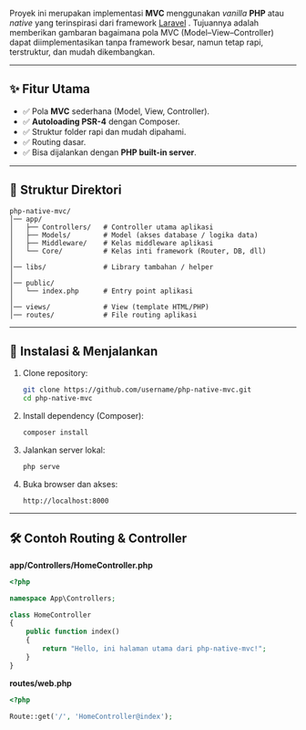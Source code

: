 Proyek ini merupakan implementasi **MVC** menggunakan *vanilla* **PHP** atau *native* yang terinspirasi dari framework [Laravel](https://laravel.com)
.
Tujuannya adalah memberikan gambaran bagaimana pola MVC (Model–View–Controller) dapat diimplementasikan tanpa framework besar, namun tetap rapi, terstruktur, dan mudah dikembangkan.

---

## ✨ Fitur Utama

* ✅ Pola **MVC** sederhana (Model, View, Controller).
* ✅ **Autoloading PSR-4** dengan Composer.
* ✅ Struktur folder rapi dan mudah dipahami.
* ✅ Routing dasar.
* ✅ Bisa dijalankan dengan **PHP built-in server**.

---

## 📂 Struktur Direktori

```
php-native-mvc/
│── app/
│   ├── Controllers/   # Controller utama aplikasi
│   ├── Models/        # Model (akses database / logika data)
│   ├── Middleware/    # Kelas middleware aplikasi
│   └── Core/          # Kelas inti framework (Router, DB, dll)
│
│── libs/              # Library tambahan / helper
│
│── public/
│   └── index.php      # Entry point aplikasi
│
│── views/             # View (template HTML/PHP)
│── routes/            # File routing aplikasi
```

---

## 🚀 Instalasi & Menjalankan

1. Clone repository:

   ```bash
   git clone https://github.com/username/php-native-mvc.git
   cd php-native-mvc
   ```

2. Install dependency (Composer):

   ```bash
   composer install
   ```

3. Jalankan server lokal:

   ```bash
   php serve
   ```

4. Buka browser dan akses:

   ```
   http://localhost:8000
   ```

---

## 🛠️ Contoh Routing & Controller

**app/Controllers/HomeController.php**

```php
<?php

namespace App\Controllers;

class HomeController
{
    public function index()
    {
        return "Hello, ini halaman utama dari php-native-mvc!";
    }
}
```

**routes/web.php**

```php
<?php

Route::get('/', 'HomeController@index');
```
